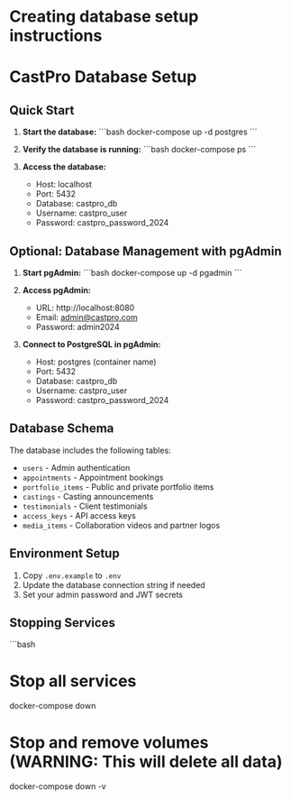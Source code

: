 # <CHANGE> Creating database setup instructions
# CastPro Database Setup

## Quick Start

1. **Start the database:**
   \`\`\`bash
   docker-compose up -d postgres
   \`\`\`

2. **Verify the database is running:**
   \`\`\`bash
   docker-compose ps
   \`\`\`

3. **Access the database:**
   - Host: localhost
   - Port: 5432
   - Database: castpro_db
   - Username: castpro_user
   - Password: castpro_password_2024

## Optional: Database Management with pgAdmin

1. **Start pgAdmin:**
   \`\`\`bash
   docker-compose up -d pgadmin
   \`\`\`

2. **Access pgAdmin:**
   - URL: http://localhost:8080
   - Email: admin@castpro.com
   - Password: admin2024

3. **Connect to PostgreSQL in pgAdmin:**
   - Host: postgres (container name)
   - Port: 5432
   - Database: castpro_db
   - Username: castpro_user
   - Password: castpro_password_2024

## Database Schema

The database includes the following tables:
- `users` - Admin authentication
- `appointments` - Appointment bookings
- `portfolio_items` - Public and private portfolio items
- `castings` - Casting announcements
- `testimonials` - Client testimonials
- `access_keys` - API access keys
- `media_items` - Collaboration videos and partner logos

## Environment Setup

1. Copy `.env.example` to `.env`
2. Update the database connection string if needed
3. Set your admin password and JWT secrets

## Stopping Services

\`\`\`bash
# Stop all services
docker-compose down

# Stop and remove volumes (WARNING: This will delete all data)
docker-compose down -v
